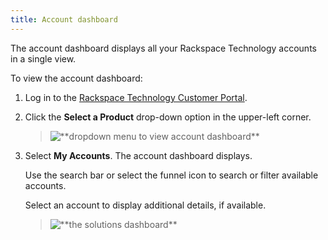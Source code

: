 ```yaml
---
title: Account dashboard
---
```


The account dashboard displays all your Rackspace Technology accounts in
a single view.

To view the account dashboard:

1.  Log in to the [Rackspace Technology Customer
    Portal](https://login.rackspace.com).

2.  Click the **Select a Product** drop-down option in the upper-left
    corner.

    > ![\*\*dropdown menu to view account dashboard\*\*](/_static/img/my_account.png)

3.  Select **My Accounts**. The account dashboard displays.

    Use the search bar or select the funnel icon to search or filter
    available accounts.

    Select an account to display additional details, if available.

    > ![\*\*the solutions dashboard\*\*](/_static/img/solutions_dashboard.png)

